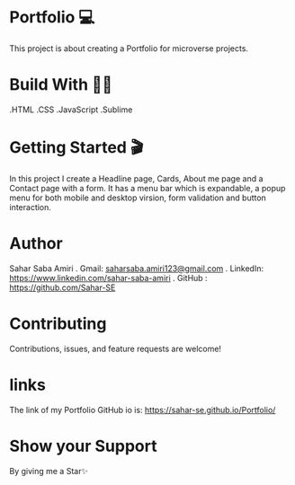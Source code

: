 # Portfolio 💻
This project is about creating a Portfolio for microverse projects.

# Build With 👩‍🔧
.HTML
.CSS
.JavaScript
.Sublime

# Getting Started 🎬
In this project I create a Headline page, Cards, About me page and a Contact page with a form. It has a menu bar which is expandable, a popup menu for both mobile and desktop virsion, form validation and button interaction. 

# Author
Sahar Saba Amiri
 . Gmail: saharsaba.amiri123@gmail.com
 . LinkedIn: https://www.linkedin.com/sahar-saba-amiri
 . GitHub : https://github.com/Sahar-SE

# Contributing
Contributions, issues, and feature requests are welcome!

# links
The link of my Portfolio GitHub io is:  https://sahar-se.github.io/Portfolio/

# Show your Support
By giving me a Star✨
